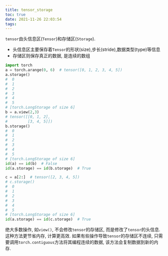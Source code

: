 ```yaml
---
title: tensor_storage
toc: true
date: 2021-11-26 22:03:54
tags:
---
```


`tensor`由头信息区(`Tensor`)和存储区(`Storage`).
- 头信息区主要保存着`Tensor`的形状(size),步长(stride),数据类型(type)等信息
- 存储区则保存真正的数据, 是连续的数组


```python
import torch
a = torch.arange(0, 6)  # tensor([0, 1, 2, 3, 4, 5])
a.storage()
#  0
#  1
#  2
#  3
#  4
#  5
# [torch.LongStorage of size 6]
b = a.view(2,3)
# tensor([[0, 1, 2],
#         [3, 4, 5]])
b.storage()
#  0
#  1
#  2
#  3
#  4
#  5
# [torch.LongStorage of size 6]
id(a) == id(b)  # False
id(a.storage) == id(b.storage)  # True

c = a[2:]  # tensor([2, 3, 4, 5])
# c.storage()
#  0
#  1
#  2
#  3
#  4
#  5
# [torch.LongStorage of size 6]
id(a.storage) == id(c.storage)  # True
```

绝大多数操作, 如`view()`, 不会修改`tensor`的存储区, 而是修改了`tensor`的头信息. 这种方法更节省内存, 计算更高效.
如果有些操作导致`tensor`的存储区不连续, 只需要调用`torch.contiguous`方法将其编程连续的数据, 该方法会复制数据到新的内存.